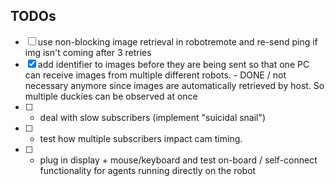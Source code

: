 ## TODOs

- [ ] use non-blocking image retrieval in robotremote and re-send ping if img isn't coming after 3 retries
- [x] add identifier to images before they are being sent so that one PC can receive images from multiple different robots. - DONE / not necessary anymore since images are automatically retrieved by host. So multiple duckies can be observed at once
- [ ] - deal with slow subscribers (implement "suicidal snail")
- [ ] - test how multiple subscribers impact cam timing.
- [ ] - plug in display + mouse/keyboard and test on-board / self-connect functionality for agents running directly on the robot



